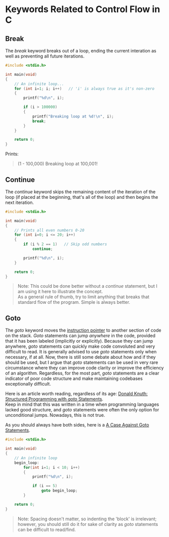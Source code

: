 # Keywords Related to Control Flow in C

## Break
The _break_ keyword breaks out of a loop, ending the current interation as well as preventing all future iterations.
```C
#include <stdio.h>

int main(void)
{
    // An infinite loop...
    for (int i=1; i; i++)   // 'i' is always true as it's non-zero
    {
        printf("%d\n", i);

        if (i > 100000)
        {
            printf("Breaking loop at %d!\n", i);
            break;
        }
    }

    return 0;
}
```
Prints: <br />
> (1 - 100,000)
> Breaking loop at 100,001!

## Continue
The _continue_ keyword skips the remaining content of the iteration of the loop (if placed at the beginning, that's all of the loop) and then begins the next iteration.
```C
#include <stdio.h>

int main(void)
{
    // Prints all even numbers 0-20
    for (int i=0; i <= 20; i++)
    {
        if (i % 2 == 1)   // Skip odd numbers
            continue;

        printf("%d\n", i);
    }

    return 0;
}
```
> Note: This could be done better without a _continue_ statement, but I am using it here to illustrate the concept. <br />
> As a general rule of thumb, try to limit anything that breaks that standard flow of the program. Simple is always better.

## Goto
The _goto_ keyword moves the [instruction pointer](https://en.wikipedia.org/wiki/Program_counter) to another section of code on the stack. _Goto_ statements can jump
_anywhere_ in the code, provided that it has been labeled (implicitly or explicitly). Because they can jump anywhere, _goto_ statements can quickly make code convoluted 
and very difficult to read. It is generally advised to use _goto_ statements only when necessary, if at all. Now, there is still some debate about how and if they should
be used, but I argue that _goto_ statements can be used in very rare circumstance where they can improve code clarity or improve the efficiency of an 
algorithm. Regardless, for the most part, _goto_ statements are a clear indicator of poor code structure and make maintaining codebases exceptionally difficult. <br />

Here is an article worth reading, regardless of its age: [Donald Knuth: Structured Programming with _goto_ Statements](https://www.scribd.com/document/38873257/Knuth-1974-Structured-Programming-With-Go-to-Statements). <br /> Keep in mind that this was written in a time when programming languages lacked good structure, 
 and _goto_ statements were often the only option for unconditional jumps. Nowadays, this is not true. <br />

As you should always have both sides, here is a [A Case Against Goto Statements](https://www.cs.utexas.edu/users/EWD/ewd02xx/EWD215.PDF).

```C
#include <stdio.h>

int main(void)
{
    // An infinite loop
    begin_loop:
        for(int i=1; i < 10; i++)
        {
            printf("%d\n", i);

            if (i == 5)
                goto begin_loop;
        }

    return 0;
}
```
> Note: Spacing doesn't matter, so indenting the 'block' is irrelevant; however, you should still do it for sake of clarity as _goto_ statements can be difficult to read/find.

